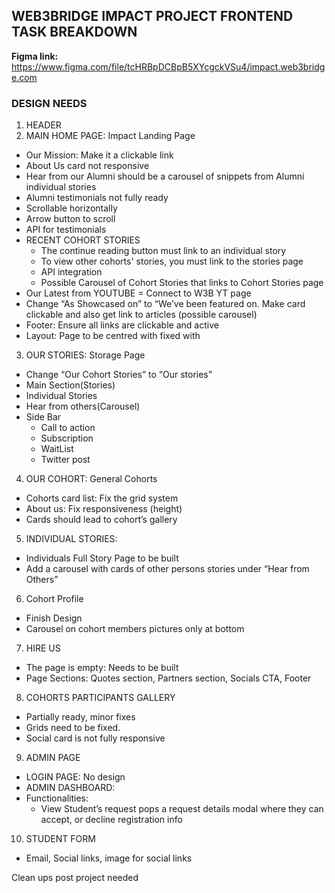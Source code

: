 ## WEB3BRIDGE IMPACT PROJECT FRONTEND TASK BREAKDOWN

<b>Figma link:</b> https://www.figma.com/file/tcHRBpDCBpB5XYcgckVSu4/impact.web3bridge.com

### DESIGN NEEDS
1. HEADER
2. MAIN HOME PAGE: Impact Landing Page
- Our Mission: Make it a clickable link
- About Us card not responsive
- Hear from our Alumni should be a carousel of snippets from Alumni individual stories
- Alumni testimonials not fully ready
- Scrollable horizontally
- Arrow button to scroll
- API for testimonials
- RECENT COHORT STORIES
   - The continue reading button must link to an individual story
   - To view other cohorts' stories, you must link to the stories page
   - API integration
   - Possible Carousel of Cohort Stories that links to Cohort Stories page
- Our Latest from YOUTUBE  = Connect to W3B YT page
- Change “As Showcased on” to “We’ve been featured on. Make card clickable and also get link to articles (possible carousel)
- Footer: Ensure all links are clickable and active
- Layout: Page to be centred with fixed with
3. OUR STORIES: Storage Page
- Change “Our Cohort Stories” to “Our  stories”
- Main Section(Stories)    
- Individual Stories
- Hear from others(Carousel)
- Side Bar 
   - Call  to action
   - Subscription
   - WaitList
   - Twitter post
4. OUR COHORT: General Cohorts
- Cohorts card list: Fix the grid system
- About us: Fix responsiveness (height)
- Cards should lead to cohort’s gallery
5. INDIVIDUAL STORIES: 
- Individuals Full Story Page to be built
- Add a carousel with cards of other persons stories under “Hear from Others”
6. Cohort Profile           
- Finish Design
- Carousel on cohort members pictures only at bottom
7. HIRE US
- The page is empty: Needs to be built
- Page Sections: Quotes section, Partners section, Socials CTA, Footer
8. COHORTS PARTICIPANTS GALLERY
- Partially ready, minor fixes
- Grids need to be fixed.
- Social card is not fully responsive
9. ADMIN PAGE
- LOGIN PAGE: No design
- ADMIN DASHBOARD: 
- Functionalities: 
   - View Student’s request pops a request details modal where they can accept, or decline registration info
10. STUDENT FORM
- Email, Social links, image for social links

Clean ups post project needed